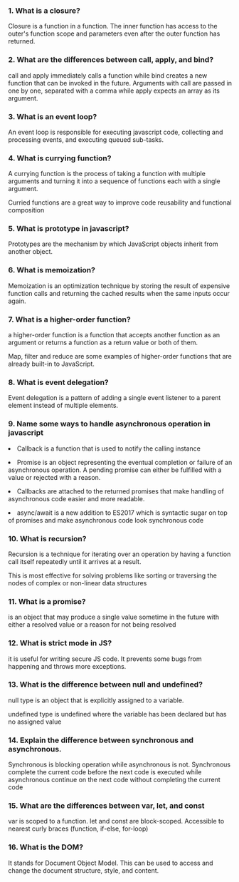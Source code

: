 ### 1. What is a closure?
<p>Closure is a function in a function. The inner function has access to the outer's function scope and parameters even after the outer function has returned.</p>

### 2. What are the differences between call, apply, and bind?
<p>call and apply immediately calls a function while bind creates a new function that can be invoked in the future. Arguments with call are passed in one by one, separated with a comma while apply expects an array as its argument.</p>

### 3. What is an event loop?
<p>An event loop is responsible for executing javascript code, collecting and processing events, and executing queued sub-tasks.</p>

### 4. What is currying function?
<p>A currying function is the process of taking a function with multiple arguments and turning it into a sequence of functions each with a single argument.</p>
<p>Curried functions are a great way to improve code reusability and functional composition</p>

### 5. What is prototype in javascript?
<p>Prototypes are the mechanism by which JavaScript objects inherit from another object.</p>

### 6. What is memoization?
<p>Memoization is an optimization technique by storing the result of expensive function calls and returning the cached results when the same inputs occur again.</p>

### 7. What is a higher-order function?
<p>a higher-order function is a function that accepts another function as an argument or returns a function as a return value or both of them.</p>
<p>Map, filter and reduce are some examples of higher-order functions that are already built-in to JavaScript.</p>

### 8. What is event delegation?
<p>Event delegation is a pattern of adding a single event listener to a parent element instead of multiple elements.</p>

### 9. Name some ways to handle asynchronous operation in javascript
<p><li>Callback is a function that is used to notify the calling instance</li></p>
<p><li>Promise is an object representing the eventual completion or failure of an asynchronous operation. A pending promise can either be fulfilled with a value or rejected with a reason.</li></p>
<p><li>Callbacks are attached to the returned promises that make handling of asynchronous code easier and more readable.</li></p>
<p><li>async/await is a new addition to ES2017 which is syntactic sugar on top of promises and make asynchronous code look synchronous code</li></p>

### 10. What is recursion?
<p>Recursion is a technique for iterating over an operation by having a function call itself repeatedly until it arrives at a result.</p>
<p>This is most effective for solving problems like sorting or traversing the nodes of complex or non-linear data structures</p>

### 11. What is a promise?
<p>is an object that may produce a single value sometime in the future with either a resolved value or a reason for not being resolved</p>

### 12. What is strict mode in JS?
<p>it is useful for writing secure JS code. It prevents some bugs from happening and throws more exceptions.</p>

### 13. What is the difference between null and undefined?
<p>null type is an object that is explicitly assigned to a variable.</p>
<p>undefined type is undefined where the variable has been declared but has no assigned value</p>

### 14. Explain the difference between synchronous and asynchronous.
<p>Synchronous is blocking operation while asynchronous is not. Synchronous complete the current code before the next code is executed while asynchronous continue on the next code without completing the current code</p>

### 15. What are the differences between var, let, and const
<p>var is scoped to a function. let and const are block-scoped. Accessible to nearest curly braces (function, if-else, for-loop)</p>

### 16. What is the DOM?
<p>It stands for Document Object Model. This can be used to access and change the document structure, style, and content.</p>
